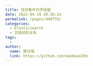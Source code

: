 ```yaml
---
title: 将对象作为字段值
date: 2022-04-19 20:36:14
permalink: /pages/4d0f55/
categories:
  - Elasticsearch
  - 文档间的关系
tags:
  - 
author: 
  name: 樊光瑞
  link: https://github.com/maoHuanZhe
---
```

